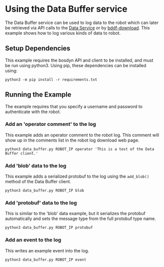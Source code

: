 <!--
Copyright (c) 2023 Boston Dynamics, Inc.  All rights reserved.

Downloading, reproducing, distributing or otherwise using the SDK Software
is subject to the terms and conditions of the Boston Dynamics Software
Development Kit License (20191101-BDSDK-SL).
-->

# Using the Data Buffer service

The Data Buffer service can be used to log data to the robot which can later be retrieved via API calls to the [Data Service](../data_service/README.md) or by [bddf-download](../bddf_download/README.md). This example shows how to log various kinds of data to robot.

## Setup Dependencies

This example requires the bosdyn API and client to be installed, and must be run using python3. Using pip, these dependencies can be installed using:

```
python3 -m pip install -r requirements.txt
```

## Running the Example

The example requires that you specify a username and password to authenticate with the robot.

### Add an 'operator comment' to the log

This example adds an operator comment to the robot log. This comment will show up in the comments list in the robot log download web page.

```
python3 data_buffer.py ROBOT_IP operator 'This is a test of the Data Buffer client.'
```

### Add 'blob' data to the log

This example adds a serialized protobuf to the log using the `add_blob()` method of the Data Buffer client.

```
python3 data_buffer.py ROBOT_IP blob
```

### Add 'protobuf' data to the log

This is similar to the 'blob' data example, but it serializes the protobuf automatically and sets the message type from the full protobuf type name.

```
python3 data_buffer.py ROBOT_IP protobuf
```

### Add an event to the log

This writes an example event into the log.

```
python3 data_buffer.py ROBOT_IP event
```
